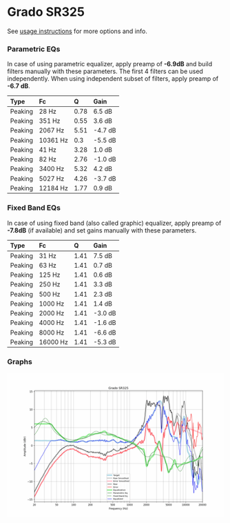 # Grado SR325
See [usage instructions](https://github.com/jaakkopasanen/AutoEq#usage) for more options and info.

### Parametric EQs
In case of using parametric equalizer, apply preamp of **-6.9dB** and build filters manually
with these parameters. The first 4 filters can be used independently.
When using independent subset of filters, apply preamp of **-6.7 dB**.

| Type    | Fc       |    Q | Gain    |
|:--------|:---------|:-----|:--------|
| Peaking | 28 Hz    | 0.78 | 6.5 dB  |
| Peaking | 351 Hz   | 0.55 | 3.6 dB  |
| Peaking | 2067 Hz  | 5.51 | -4.7 dB |
| Peaking | 10361 Hz | 0.3  | -5.5 dB |
| Peaking | 41 Hz    | 3.28 | 1.0 dB  |
| Peaking | 82 Hz    | 2.76 | -1.0 dB |
| Peaking | 3400 Hz  | 5.32 | 4.2 dB  |
| Peaking | 5027 Hz  | 4.26 | -3.7 dB |
| Peaking | 12184 Hz | 1.77 | 0.9 dB  |

### Fixed Band EQs
In case of using fixed band (also called graphic) equalizer, apply preamp of **-7.8dB**
(if available) and set gains manually with these parameters.

| Type    | Fc       |    Q | Gain    |
|:--------|:---------|:-----|:--------|
| Peaking | 31 Hz    | 1.41 | 7.5 dB  |
| Peaking | 63 Hz    | 1.41 | 0.7 dB  |
| Peaking | 125 Hz   | 1.41 | 0.6 dB  |
| Peaking | 250 Hz   | 1.41 | 3.3 dB  |
| Peaking | 500 Hz   | 1.41 | 2.3 dB  |
| Peaking | 1000 Hz  | 1.41 | 1.4 dB  |
| Peaking | 2000 Hz  | 1.41 | -3.0 dB |
| Peaking | 4000 Hz  | 1.41 | -1.6 dB |
| Peaking | 8000 Hz  | 1.41 | -6.6 dB |
| Peaking | 16000 Hz | 1.41 | -5.3 dB |

### Graphs
![](./Grado%20SR325.png)